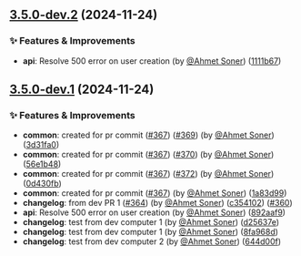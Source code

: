## [3.5.0-dev.2](https://github.com/parsdevkit/pars/compare/v3.5.0-dev.1...v3.5.0-dev.2) (2024-11-24)

### ✨ Features & Improvements

-  **api**: Resolve 500 error on user creation (by [@Ahmet Soner](https://github.com/ahmettsoner)) ([1111b67](undefined/commit/1111b672550bf35ced406da1c1aafc87014ee0f3))

## [3.5.0-dev.1](https://github.com/parsdevkit/pars/compare/v3.4.0...v3.5.0-dev.1) (2024-11-24)

### ✨ Features & Improvements

-  **common**: created for pr commit ([#367](https://github.com/parsdevkit/pars/issues/367)) ([#369](https://github.com/parsdevkit/pars/issues/369)) (by [@Ahmet Soner](https://github.com)) ([3d31fa0](undefined/commit/3d31fa0d274429ce55a0f7ea598030aeb4bc8156))
-  **common**: created for pr commit ([#367](https://github.com/parsdevkit/pars/issues/367)) ([#370](https://github.com/parsdevkit/pars/issues/370)) (by [@Ahmet Soner](https://github.com)) ([56e1b48](undefined/commit/56e1b48190c2ea3335effd5f9b6bd9012d52d24f))
-  **common**: created for pr commit ([#367](https://github.com/parsdevkit/pars/issues/367)) ([#372](https://github.com/parsdevkit/pars/issues/372)) (by [@Ahmet Soner](https://github.com)) ([0d430fb](undefined/commit/0d430fb59e0858a3db2ccb1ca8ed9849447b1454))
-  **common**: created for pr commit ([#367](https://github.com/parsdevkit/pars/issues/367)) (by [@Ahmet Soner](https://github.com)) ([1a83d99](undefined/commit/1a83d993be53b8b36be1ec0215d314ed18017a35))
-  **changelog**: from dev PR 1 ([#364](https://github.com/parsdevkit/pars/issues/364)) (by [@Ahmet Soner](https://github.com)) ([c354102](undefined/commit/c354102c1b826933732e77ee8f5c91c96c5d06b0)) ([#360](undefined/issues/360))
-  **api**: Resolve 500 error on user creation (by [@Ahmet Soner](https://github.com)) ([892aaf9](undefined/commit/892aaf93b1a36b2dbe2b5ad974d7fe7706594301))
-  **changelog**: test from dev computer 1 (by [@Ahmet Soner](https://github.com)) ([d25637e](undefined/commit/d25637eecae002514ee54ef03949a2effc570b01))
-  **changelog**: test from dev computer 1 (by [@Ahmet Soner](https://github.com)) ([8fa968d](undefined/commit/8fa968db5e09b50b24d7de1c2f1b874a633fc995))
-  **changelog**: test from dev computer 2 (by [@Ahmet Soner](https://github.com)) ([644d00f](undefined/commit/644d00fdef587ca50a92b243a634a096ffd25245))

